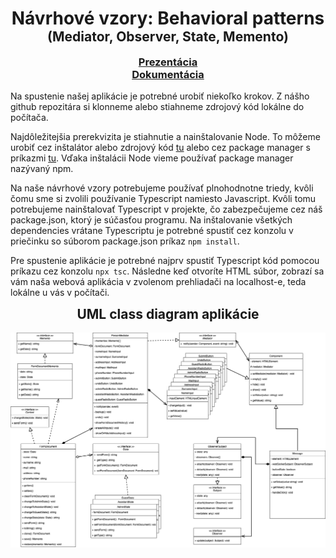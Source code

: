 <h1 style="text-align: center; margin-bottom: 0">Návrhové vzory: Behavioral patterns</h1>
<h2 style="text-align: center; margin-top: 0">(Mediator, Observer, State, Memento)</h2>
<h3 style="text-align: center; margin: 0"><a href="">Prezentácia</a></h3>
<h3 style="text-align: center; margin-top: 0"><a href="">Dokumentácia</a></h3>

Na spustenie našej aplikácie je potrebné urobiť niekoľko krokov. Z nášho github repozitára si klonneme alebo stiahneme 
zdrojový kód lokálne do počítača.

Najdôležitejšia prerekvizita je stiahnutie a nainštalovanie Node. To môžeme urobiť cez inštalátor alebo zdrojový 
kód [tu](https://nodejs.org/en/download/) alebo cez package manager s príkazmi [tu](https://nodejs.org/en/download/). 
Vďaka inštalácii Node vieme používať package manager nazývaný npm.

Na naše návrhové vzory potrebujeme používať plnohodnotne triedy, kvôli čomu sme si zvolili používanie Typescript 
namiesto Javascript. Kvôli tomu potrebujeme nainštalovať Typescript v projekte, čo zabezpečujeme cez náš 
package.json, ktorý je súčasťou programu. Na inštalovanie všetkých dependencies vrátane Typescriptu je potrebné 
spustiť cez konzolu v priečinku so súborom package.json príkaz `npm install`.

Pre spustenie aplikácie je potrebné najprv spustiť Typescript kód pomocou príkazu cez konzolu `npx tsc`. 
Následne keď otvoríte HTML súbor, zobrazí sa vám naša webová aplikácia v zvolenom prehliadači na localhost-e, 
teda lokálne u vás v počítači.

<h2 style="text-align: center; margin-top: 0">UML class diagram aplikácie</h2>
<p align="center">
    <img src="uml-final-app.png" alt="UML class diagram aplikácie">
</p>
